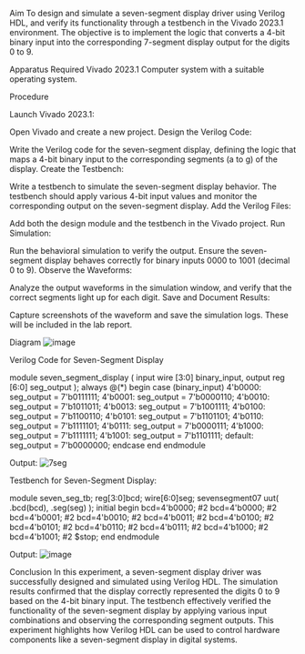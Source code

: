 Aim
To design and simulate a seven-segment display driver using Verilog HDL, and verify its functionality through a testbench in the Vivado 2023.1 environment. The objective is to implement the logic that converts a 4-bit binary input into the corresponding 7-segment display output for the digits 0 to 9.

Apparatus Required
Vivado 2023.1
Computer system with a suitable operating system.

Procedure

Launch Vivado 2023.1:

Open Vivado and create a new project.
Design the Verilog Code:

Write the Verilog code for the seven-segment display, defining the logic that maps a 4-bit binary input to the corresponding segments (a to g) of the display.
Create the Testbench:

Write a testbench to simulate the seven-segment display behavior. The testbench should apply various 4-bit input values and monitor the corresponding output on the seven-segment display.
Add the Verilog Files:

Add both the design module and the testbench in the Vivado project.
Run Simulation:

Run the behavioral simulation to verify the output. Ensure the seven-segment display behaves correctly for binary inputs 0000 to 1001 (decimal 0 to 9).
Observe the Waveforms:

Analyze the output waveforms in the simulation window, and verify that the correct segments light up for each digit.
Save and Document Results:

Capture screenshots of the waveform and save the simulation logs. These will be included in the lab report.

Diagram
![image](https://github.com/user-attachments/assets/d7ecb419-906e-4e3b-9b82-f86ced4f364a)


Verilog Code for Seven-Segment Display

module seven_segment_display ( input wire [3:0] binary_input, output reg [6:0] seg_output ); 
always @(*) 
begin 
case (binary_input) 
4'b0000: seg_output = 7'b0111111;
4'b0001: seg_output = 7'b0000110;
4'b0010: seg_output = 7'b1011011;
4'b0013: seg_output = 7'b1001111;
4'b0100: seg_output = 7'b1100110; 
4'b0101: seg_output = 7'b1101101;
4'b0110: seg_output = 7'b1111101;
4'b0111: seg_output = 7'b0000111;
4'b1000: seg_output = 7'b1111111; 
4'b1001: seg_output = 7'b1101111;
default: seg_output = 7'b0000000;
endcase 
end 
endmodule

Output:
![7seg](https://github.com/user-attachments/assets/8b1581de-9c39-4fe2-a4d0-e06b42b70381)


Testbench for Seven-Segment Display:

module seven_seg_tb; 
reg[3:0]bcd; 
wire[6:0]seg; 
sevensegment07 uut( .bcd(bcd), .seg(seg) ); 
initial 
begin 
bcd=4'b0000; #2 
bcd=4'b0000; #2 
bcd=4'b0001; #2 
bcd=4'b0010; #2 
bcd=4'b0011; #2 
bcd=4'b0100; #2 
bcd=4'b0101; #2 
bcd=4'b0110; #2 
bcd=4'b0111; #2 
bcd=4'b1000; #2 
bcd=4'b1001; #2 
$stop; 
end 
endmodule

Output:
![image](https://github.com/user-attachments/assets/82ebc41d-647f-4e05-a872-85caca382d70)


Conclusion
In this experiment, a seven-segment display driver was successfully designed and simulated using Verilog HDL. The simulation results confirmed that the display correctly represented the digits 0 to 9 based on the 4-bit binary input. The testbench effectively verified the functionality of the seven-segment display by applying various input combinations and observing the corresponding segment outputs. This experiment highlights how Verilog HDL can be used to control hardware components like a seven-segment display in digital systems.
